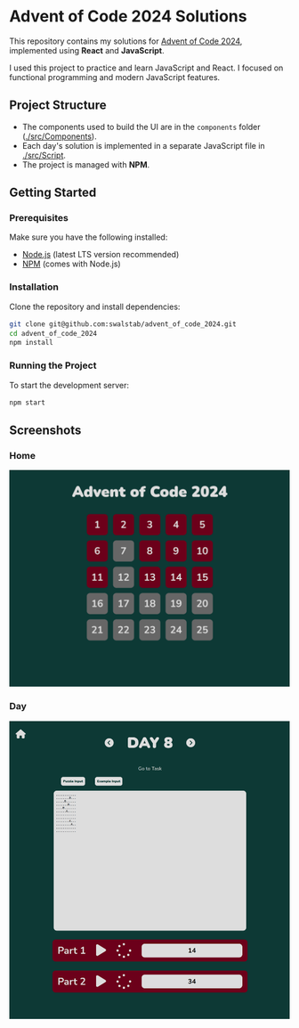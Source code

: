 # Advent of Code 2024 Solutions

This repository contains my solutions for [Advent of Code 2024](https://adventofcode.com/2024), implemented using **React** and **JavaScript**.

I used this project to practice and learn JavaScript and React. I focused on functional programming and modern JavaScript features.

## Project Structure

- The components used to build the UI are in the `components` folder ([./src/Components](./src/Components)).
- Each day's solution is implemented in a separate JavaScript file in [./src/Script](./src/Script/).
- The project is managed with **NPM**.

## Getting Started

### Prerequisites
Make sure you have the following installed:
- [Node.js](https://nodejs.org/) (latest LTS version recommended)
- [NPM](https://www.npmjs.com/) (comes with Node.js)

### Installation
Clone the repository and install dependencies:
```sh
git clone git@github.com:swalstab/advent_of_code_2024.git
cd advent_of_code_2024
npm install
```

### Running the Project
To start the development server:
```sh
npm start
```

## Screenshots

### Home
![](./docs/images/Home.png)

### Day
![](./docs/images/Day_8.png)

